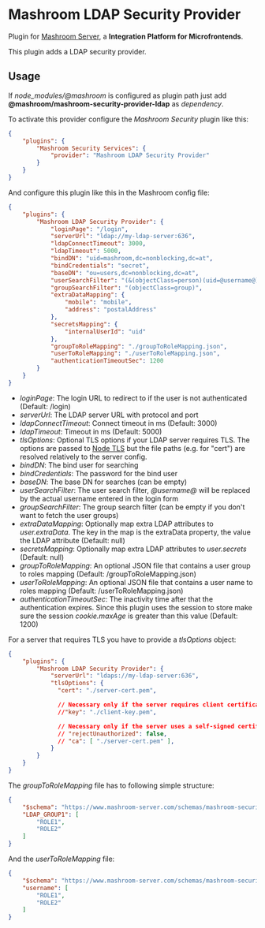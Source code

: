 
# Mashroom LDAP Security Provider

Plugin for [Mashroom Server](https://www.mashroom-server.com), a **Integration Platform for Microfrontends**.

This plugin adds a LDAP security provider.

## Usage

If *node_modules/@mashroom* is configured as plugin path just add **@mashroom/mashroom-security-provider-ldap** as *dependency*.

To activate this provider configure the _Mashroom Security_ plugin like this:

```json
{
    "plugins": {
        "Mashroom Security Services": {
            "provider": "Mashroom LDAP Security Provider"
        }
    }
}
```

And configure this plugin like this in the Mashroom config file:

```json
{
    "plugins": {
        "Mashroom LDAP Security Provider": {
            "loginPage": "/login",
            "serverUrl": "ldap://my-ldap-server:636",
            "ldapConnectTimeout": 3000,
            "ldapTimeout": 5000,
            "bindDN": "uid=mashroom,dc=nonblocking,dc=at",
            "bindCredentials": "secret",
            "baseDN": "ou=users,dc=nonblocking,dc=at",
            "userSearchFilter": "(&(objectClass=person)(uid=@username@))",
            "groupSearchFilter": "(objectClass=group)",
            "extraDataMapping": {
                "mobile": "mobile",
                "address": "postalAddress"
            },
            "secretsMapping": {
                "internalUserId": "uid"
            },
            "groupToRoleMapping": "./groupToRoleMapping.json",
            "userToRoleMapping": "./userToRoleMapping.json",
            "authenticationTimeoutSec": 1200
        }
    }
}
```

 * _loginPage_: The login URL to redirect to if the user is not authenticated (Default: /login)
 * _serverUrl_: The LDAP server URL with protocol and port
 * _ldapConnectTimeout_: Connect timeout in ms (Default: 3000)
 * _ldapTimeout_: Timeout in ms (Default: 5000)
 * _tlsOptions_: Optional TLS options if your LDAP server requires TLS. The options are passed to [Node TLS](https://nodejs.org/api/tls.html)
    but the file paths (e.g. for "cert") are resolved relatively to the server config.
 * _bindDN_: The bind user for searching
 * _bindCredentials_: The password for the bind user
 * _baseDN_: The base DN for searches (can be empty)
 * _userSearchFilter_: The user search filter, _@username@_ will be replaced by the actual username entered in the login form
 * _groupSearchFilter_: The group search filter (can be empty if you don't want to fetch the user groups)
 * _extraDataMapping_: Optionally map extra LDAP attributes to _user.extraData_. The key in the map is the extraData property, the value the LDAP attribute (Default: null)
 * _secretsMapping_: Optionally map extra LDAP attributes to _user.secrets_ (Default: null)
 * _groupToRoleMapping_: An optional JSON file that contains a user group to roles mapping (Default: /groupToRoleMapping.json)
 * _userToRoleMapping_: An optional JSON file that contains a user name to roles mapping (Default: /userToRoleMapping.json)
 * _authenticationTimeoutSec_: The inactivity time after that the authentication expires. Since this plugin uses the session to store make sure the session _cookie.maxAge_ is greater than this value (Default: 1200)

For a server that requires TLS you have to provide a _tlsOptions_ object:

```json
{
    "plugins": {
        "Mashroom LDAP Security Provider": {
            "serverUrl": "ldaps://my-ldap-server:636",
            "tlsOptions": {
              "cert": "./server-cert.pem",

              // Necessary only if the server requires client certificate authentication.
              //"key": "./client-key.pem",

              // Necessary only if the server uses a self-signed certificate.
              // "rejectUnauthorized": false,
              // "ca": [ "./server-cert.pem" ],
            }
        }
    }
}
```

The _groupToRoleMapping_ file has to following simple structure:

```json
{
    "$schema": "https://www.mashroom-server.com/schemas/mashroom-security-ldap-provider-group-to-role-mapping.json",
    "LDAP_GROUP1": [
        "ROLE1",
        "ROLE2"
    ]
}
```

And the _userToRoleMapping_ file:

```json
{
    "$schema": "https://www.mashroom-server.com/schemas/mashroom-security-ldap-provider-user-to-role-mapping.json",
    "username": [
        "ROLE1",
        "ROLE2"
    ]
}
```
